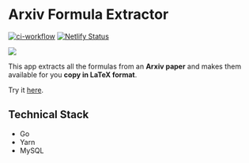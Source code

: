 # Arxiv Formula Extractor
[![ci-workflow](https://github.com/raahii/arxiv-formula-extractor/actions/workflows/ci.yml/badge.svg?branch=main)](https://github.com/raahii/arxiv-formula-extractor/actions/workflows/ci.yml) [![Netlify Status](https://api.netlify.com/api/v1/badges/664d18a2-ed8d-482b-b8d1-22ef4f501dda/deploy-status)](https://app.netlify.com/sites/arxiv-formula-extractor/deploys)


<a href="https://arxiv-formula-extractor.netlify.app/">
  <img src="https://user-images.githubusercontent.com/13511520/179511065-28a1bb31-1527-4b28-8674-c7555113b779.png"/>
</a>

This app extracts all the formulas from an **Arxiv paper** and makes them available for you **copy in LaTeX format**.

Try it [here](https://arxiv-formula-extractor.netlify.com/).



## Technical Stack

- Go
- Yarn
- MySQL
